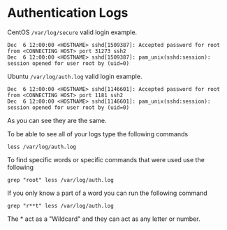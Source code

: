 # Authentication Logs

CentOS `/var/log/secure` valid login example.

```shell
Dec  6 12:00:00 <HOSTNAME> sshd[1509387]: Accepted password for root from <CONNECTING HOST> port 31273 ssh2
Dec  6 12:00:00 <HOSTNAME> sshd[1509387]: pam_unix(sshd:session): session opened for user root by (uid=0)

```

Ubuntu `/var/log/auth.log` valid login example.

```shell
Dec  6 12:00:00 <HOSTNAME> sshd[1146601]: Accepted password for root from <CONNECTING HOST> port 1181 ssh2
Dec  6 12:00:00 <HOSTNAME> sshd[1146601]: pam_unix(sshd:session): session opened for user root by (uid=0)
```
As you can see they are the same.

To be able to see all of your logs type the following commands
```
less /var/log/auth.log
```
To find specific words or specific commands that were used use the following
```
grep "root" less /var/log/auth.log 
```

If you only know a part of a word you can run the following command

```
grep "r**t" less /var/log/auth.log 

```
The * act as a "Wildcard" and they can act as any letter or number. 
